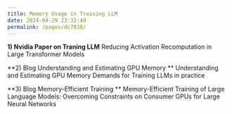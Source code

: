 ```yaml
---
title: Memory Usage in Training LLM
date: 2024-04-29 23:32:49
permalink: /pages/dc7038/
---
```


**1) Nvidia Paper on Traning LLM**
Reducing Activation Recomputation in Large Transformer Models

**2) Blog Understanding and Estimating GPU Memory **
Understanding and Estimating GPU Memory Demands for Training LLMs in practice

**3) Blog Memory-Efficient Training **
Memory-Efficient Training of Large Language Models: Overcoming Constraints on Consumer GPUs for Large Neural Networks

